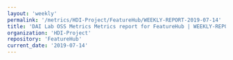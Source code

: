 ```yaml
---
layout: 'weekly'
permalink: '/metrics/HDI-Project/FeatureHub/WEEKLY-REPORT-2019-07-14'
title: 'DAI Lab OSS Metrics Metrics report for FeatureHub | WEEKLY-REPORT-2019-07-14'
organization: 'HDI-Project'
repository: 'FeatureHub'
current_date: '2019-07-14'
---
```

